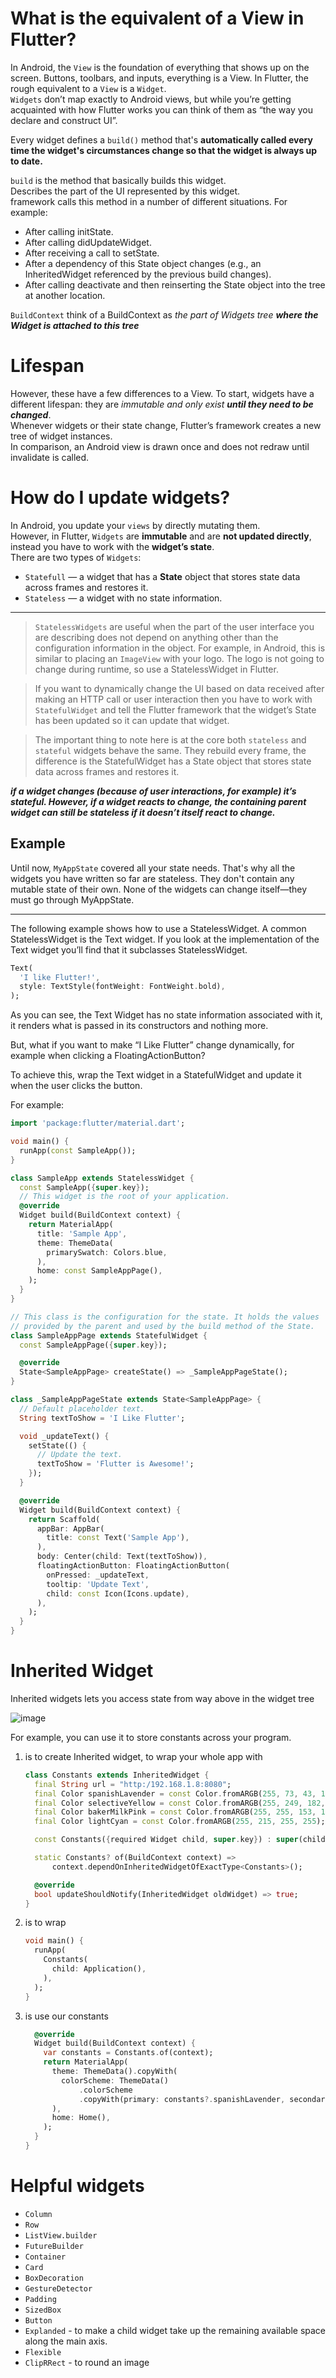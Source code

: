 # What is the equivalent of a View in Flutter?
In Android, the `View` is the foundation of everything that shows up on the screen. Buttons, toolbars, and inputs, everything is a View. In Flutter, the rough equivalent to a `View` is a `Widget`.  
`Widgets` don’t map exactly to Android views, but while you’re getting acquainted with how Flutter works you can think of them as “the way you declare and construct UI”.  

Every widget defines a `build()` method that's **automatically called every time the widget's circumstances change so that the widget is always up to date.**

`build` is the method that basically builds this widget.  
Describes the part of the UI represented by this widget.  
framework calls this method in a number of different situations. For example:
- After calling initState.
- After calling didUpdateWidget.
- After receiving a call to setState.
- After a dependency of this State object changes (e.g., an InheritedWidget referenced by the previous build changes).
- After calling deactivate and then reinserting the State object into the tree at another location.

`BuildContext` think of a BuildContext as _the part of Widgets tree_ **_where the Widget is attached to this tree_**

# Lifespan
However, these have a few differences to a View. To start, widgets have a different lifespan: they are _immutable and only exist **until they need to be changed**_.   
Whenever widgets or their state change, Flutter’s framework creates a new tree of widget instances.   
In comparison, an Android view is drawn once and does not redraw until invalidate is called.


# How do I update widgets?
In Android, you update your `views` by directly mutating them.   
However, in Flutter, `Widgets` are **immutable** and are **not updated directly**, instead you have to work with the **widget’s state**.  
There are two types of `Widgets`:  
- `Statefull` — a widget that has a **State** object that stores state data across frames and restores it.
- `Stateless` — a widget with no state information.

---

> `StatelessWidgets` are useful when the part of the user interface you are describing does not depend on anything other than the configuration information in the object.
For example, in Android, this is similar to placing an `ImageView` with your logo. The logo is not going to change during runtime, so use a StatelessWidget in Flutter.


> If you want to dynamically change the UI based on data received after making an HTTP call or user interaction then you have to work with `StatefulWidget` and tell the Flutter framework that the widget’s State has been updated so it can update that widget.


> The important thing to note here is at the core both `stateless` and `stateful` widgets behave the same. They rebuild every frame, the difference is the StatefulWidget has a State object that stores state data across frames and restores it.

**_if a widget changes (because of user interactions, for example) it’s stateful. However, if a widget reacts to change, the containing parent widget can still be stateless if it doesn’t itself react to change._**

## Example

Until now, `MyAppState` covered all your state needs. That's why all the widgets you have written so far are stateless. They don't contain any mutable state of their own. None of the widgets can change itself—they must go through MyAppState.

---

The following example shows how to use a StatelessWidget. A common StatelessWidget is the Text widget. If you look at the implementation of the Text widget you’ll find that it subclasses StatelessWidget.

```dart
Text(
  'I like Flutter!',
  style: TextStyle(fontWeight: FontWeight.bold),
);
```
As you can see, the Text Widget has no state information associated with it, it renders what is passed in its constructors and nothing more.

But, what if you want to make “I Like Flutter” change dynamically, for example when clicking a FloatingActionButton?

To achieve this, wrap the Text widget in a StatefulWidget and update it when the user clicks the button.

For example:

```dart
import 'package:flutter/material.dart';

void main() {
  runApp(const SampleApp());
}

class SampleApp extends StatelessWidget {
  const SampleApp({super.key});
  // This widget is the root of your application.
  @override
  Widget build(BuildContext context) {
    return MaterialApp(
      title: 'Sample App',
      theme: ThemeData(
        primarySwatch: Colors.blue,
      ),
      home: const SampleAppPage(),
    );
  }
}

// This class is the configuration for the state. It holds the values
// provided by the parent and used by the build method of the State.
class SampleAppPage extends StatefulWidget {
  const SampleAppPage({super.key});

  @override
  State<SampleAppPage> createState() => _SampleAppPageState();
}

class _SampleAppPageState extends State<SampleAppPage> {
  // Default placeholder text.
  String textToShow = 'I Like Flutter';

  void _updateText() {
    setState(() {
      // Update the text.
      textToShow = 'Flutter is Awesome!';
    });
  }

  @override
  Widget build(BuildContext context) {
    return Scaffold(
      appBar: AppBar(
        title: const Text('Sample App'),
      ),
      body: Center(child: Text(textToShow)),
      floatingActionButton: FloatingActionButton(
        onPressed: _updateText,
        tooltip: 'Update Text',
        child: const Icon(Icons.update),
      ),
    );
  }
}
```

# Inherited Widget
Inherited widgets lets you access state from way above in the widget tree

![image](https://user-images.githubusercontent.com/63263301/219377591-e13dae2d-42b6-4a3e-8461-daf5f363df64.png)

For example, you can use it to store constants across your program.  
1. is to create Inherited widget, to wrap your whole app with
   ```dart
   class Constants extends InheritedWidget {
     final String url = "http:/192.168.1.8:8080";
     final Color spanishLavender = const Color.fromARGB(255, 73, 43, 131);
     final Color selectiveYellow = const Color.fromARGB(255, 249, 182, 26);
     final Color bakerMilkPink = const Color.fromARGB(255, 255, 153, 187);
     final Color lightCyan = const Color.fromARGB(255, 215, 255, 255);
   
     const Constants({required Widget child, super.key}) : super(child: child);
   
     static Constants? of(BuildContext context) =>
         context.dependOnInheritedWidgetOfExactType<Constants>();
   
     @override
     bool updateShouldNotify(InheritedWidget oldWidget) => true;
   }
   ```
2. is to wrap
   ```dart
   void main() {
     runApp(
       Constants(
         child: Application(),
       ),
     );
   }
   ```
3. is use our constants
   ```dart
     @override
     Widget build(BuildContext context) {
       var constants = Constants.of(context);
       return MaterialApp(
         theme: ThemeData().copyWith(
           colorScheme: ThemeData()
               .colorScheme
               .copyWith(primary: constants?.spanishLavender, secondary: constants?.selectiveYellow),
         ),
         home: Home(),
       );
     }
   }
   ```

# Helpful widgets
- `Column`
- `Row`
- `ListView.builder`
- `FutureBuilder`
- `Container`
- `Card`
- `BoxDecoration`
- `GestureDetector`
- `Padding`
- `SizedBox`
- `Button`
- `Explanded` - to make a child widget take up the remaining available space along the main axis.
- `Flexible`
- `ClipRRect` - to round an image
